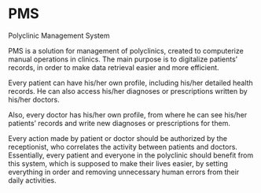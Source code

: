 # PMS
Polyclinic Management System 

PMS is a solution for management of polyclinics, created to computerize manual operations in clinics. The main purpose is to digitalize patients’ records, in order to make data retrieval easier and more efficient.  

Every patient can have his/her own profile, including his/her detailed health records. He can also access his/her diagnoses or prescriptions written by his/her doctors. 

Also, every doctor has his/her own profile, from where he can see his/her patients’ records and write new diagnoses or prescriptions for them. 

Every action made by patient or doctor should be authorized by the receptionist, who correlates the activity between patients and doctors.  
Essentially, every patient and everyone in the polyclinic should benefit from this system, which is supposed to make their lives easier, by setting everything in order and removing unnecessary human errors from their daily activities.
